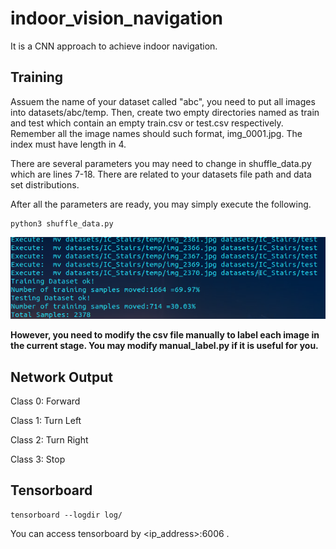 # indoor_vision_navigation
It is a CNN approach to achieve indoor navigation.

## Training
Assuem the name of your dataset called "abc", you need to put all images into datasets/abc/temp. Then, create two empty directories named as train and test which contain an empty train.csv or test.csv respectively. Remember all the image names should such format, img_0001.jpg. The index must have length in 4.

There are several parameters you may need to change in shuffle_data.py which are lines 7-18. There are related to your datasets file path and data set distributions.

After all the parameters are ready, you may simply execute the following.

```
python3 shuffle_data.py
```

![image](https://github.com/vincent51689453/indoor_vision_navigation/blob/main/git_image/data_shuffle.png)

**However, you need to modify the csv file manually to label each image in the current stage. You may modify manual_label.py if it is useful for you.**

## Network Output

Class 0: Forward

Class 1: Turn Left

Class 2: Turn Right

Class 3: Stop


## Tensorboard
```
tensorboard --logdir log/
```
You can access tensorboard by \<ip_address\>:6006 .